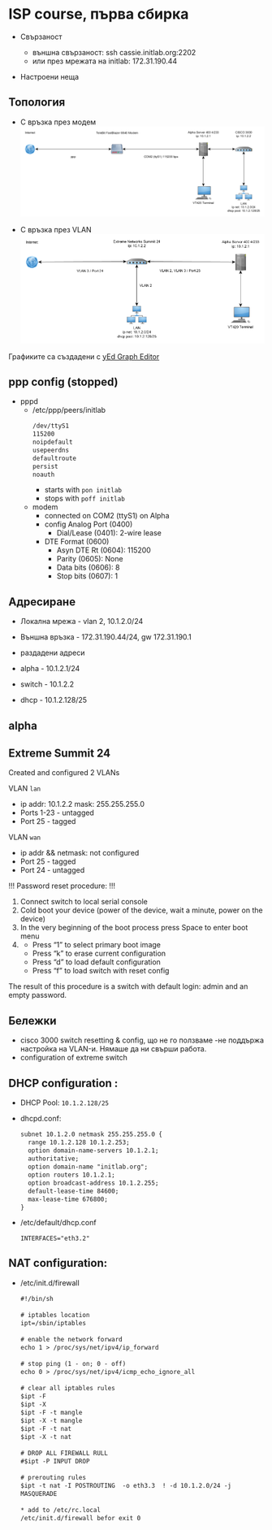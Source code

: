 ISP course, първа сбирка
=========================

* Свързаност
    * външна свързаност: ssh cassie.initlab.org:2202
    * или през мрежата на initlab: 172.31.190.44

* Настроени неща


Топология
--------------

* С връзка през модем
![С връзка през модем](isp_course_net_graph_v1.png)

* С връзка през VLAN
![С връзка през VLAN](isp_course_net_graph_v2.png)

Графиките са създадени с [yEd Graph Editor](http://www.yworks.com/en/products/yfiles/yed/)

ppp config (stopped)
--------------------

* pppd
    * /etc/ppp/peers/initlab
        ```
        /dev/ttyS1
        115200
        noipdefault
        usepeerdns
        defaultroute
        persist
        noauth
        ```
        * starts with `pon initlab`
        * stops with `poff initlab`
    * modem
        * connected on COM2 (ttyS1) on Alpha
        * config Analog Port (0400)
            * Dial/Lease (0401): 2-wire lease
        * DTE Format (0600)
            * Asyn DTE Rt (0604): 115200
            * Parity (0605): None
            * Data bits (0606): 8
            * Stop bits (0607): 1

Адресиране
------------

* Локална мрежа - vlan 2, 10.1.2.0/24
* Външна връзка - 172.31.190.44/24, gw 172.31.190.1

* раздадени адреси
* alpha - 10.1.2.1/24
* switch - 10.1.2.2
* dhcp - 10.1.2.128/25

alpha
-----



Extreme  Summit 24
------------------
Created and configured 2 VLANs

VLAN `lan`
* ip addr: 10.1.2.2 mask: 255.255.255.0
* Ports 1-23  - untagged
* Port  25    - tagged

VLAN `wan`
* ip addr && netmask: not configured
* Port 25  - tagged
* Port 24  - untagged

!!! Password reset procedure: !!!
1. Connect switch to local serial console
2. Cold boot your device (power of the device, wait a minute, power on the device)
3. In the very beginning of the boot process press Space to enter boot menu
4. 
    - Press “1” to select primary boot image
    - Press “k” to erase current configuration
    - Press “d” to load default configuration
    - Press “f” to load switch with reset config

The result of this procedure is a switch with default login: admin and an empty password.



Бележки
--------

* cisco 3000 switch resetting & config, що не го ползваме -не поддържа настройка на VLAN-и. Нямаше да ни свърши работа.
* configuration of extreme switch


DHCP configuration : 
--------------------
* DHCP Pool: `10.1.2.128/25`

* dhcpd.conf:
    ```
    subnet 10.1.2.0 netmask 255.255.255.0 {
      range 10.1.2.128 10.1.2.253;
      option domain-name-servers 10.1.2.1;
      authoritative;
      option domain-name "initlab.org";
      option routers 10.1.2.1;
      option broadcast-address 10.1.2.255;
      default-lease-time 84600;
      max-lease-time 676800;
    }
    ```
* /etc/default/dhcp.conf
    ```
    INTERFACES="eth3.2"
    ```

NAT configuration:
-------------------------

* /etc/init.d/firewall
    ```
    #!/bin/sh

    # iptables location
    ipt=/sbin/iptables

    # enable the network forward
    echo 1 > /proc/sys/net/ipv4/ip_forward

    # stop ping (1 - on; 0 - off)
    echo 0 > /proc/sys/net/ipv4/icmp_echo_ignore_all

    # clear all iptables rules
    $ipt -F
    $ipt -X
    $ipt -F -t mangle
    $ipt -X -t mangle
    $ipt -F -t nat
    $ipt -X -t nat

    # DROP ALL FIREWALL RULL
    #$ipt -P INPUT DROP

    # prerouting rules
    $ipt -t nat -I POSTROUTING  -o eth3.3  ! -d 10.1.2.0/24 -j MASQUERADE

    * add to /etc/rc.local 
    /etc/init.d/firewall befor exit 0
    ```
